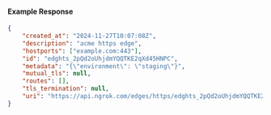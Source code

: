 <!-- Code generated for API Clients. DO NOT EDIT. -->

#### Example Response

```json
{
	"created_at": "2024-11-27T10:07:08Z",
	"description": "acme https edge",
	"hostports": ["example.com:443"],
	"id": "edghts_2pQd2oUhjdmYQQTKE2qXd45HNPC",
	"metadata": "{\"environment\": \"staging\"}",
	"mutual_tls": null,
	"routes": [],
	"tls_termination": null,
	"uri": "https://api.ngrok.com/edges/https/edghts_2pQd2oUhjdmYQQTKE2qXd45HNPC"
}
```
